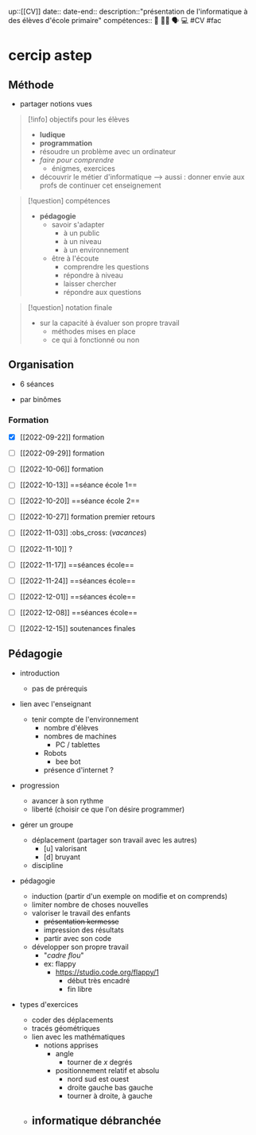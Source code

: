 up::[[CV]]
date::
date-end::
description::"présentation de l'informatique à des élèves d'école primaire"
compétences:: 🤝 🧑‍🏫 🗣️ 💻
#CV #fac
# cercip astep

## Méthode
 - partager notions vues

> [!info] objectifs pour les élèves
>  - **ludique**
>  - **programmation**
>  - résoudre un problème avec un ordinateur
>  - _faire pour comprendre_
>      - énigmes, exercices
>  - découvrir le métier d'informatique
>  --> aussi : donner envie aux profs de continuer cet enseignement


> [!question] compétences
>  - **pédagogie**
>      - savoir s'adapter
>          - à un public
>          - à un niveau
>          - à un environnement
>      - être à l'écoute
>          - comprendre les questions
>          - répondre à niveau
>          - laisser chercher
>          - répondre aux questions


> [!question] notation finale
>  - sur la capacité à évaluer son propre travail
>      - méthodes mises en place
>      - ce qui à fonctionné ou non

## Organisation
 - 6 séances

 - par binômes

### Formation
 - [x] [[2022-09-22]] formation
 - [ ] [[2022-09-29]] formation
 - [ ] [[2022-10-06]] formation
 - [ ] [[2022-10-13]] ==séance école 1==
 - [ ] [[2022-10-20]] ==séance école 2==
 - [ ] [[2022-10-27]] formation premier retours
 - [ ] [[2022-11-03]] :obs_cross: (_vacances_)
 - [ ] [[2022-11-10]] ?
 - [ ] [[2022-11-17]] ==séances école==
 - [ ] [[2022-11-24]] ==séances école==
 - [ ] [[2022-12-01]] ==séances école==
 - [ ] [[2022-12-08]] ==séances école==
 - [ ] [[2022-12-15]] soutenances finales


## Pédagogie

 - introduction
     - pas de prérequis

 - lien avec l'enseignant
     - tenir compte de l'environnement
         - nombre d'élèves
         - nombres de machines
             - PC / tablettes
         - Robots
             - bee bot
         - présence d'internet ?
 - progression
     - avancer à son rythme
     - liberté (choisir ce que l'on désire programmer)
 - gérer un groupe
     - déplacement (partager son travail avec les autres)
         - [u] valorisant
         - [d] bruyant
     - discipline

 - pédagogie
     - induction (partir d'un exemple on modifie et on comprends)
     - limiter nombre de choses nouvelles
     - valoriser le travail des enfants
         - ~~présentation kermesse~~
         - impression des résultats
         - partir avec son code
     - développer son propre travail
         - "_cadre flou_"
         - ex: flappy
             - https://studio.code.org/flappy/1
                 - début très encadré
                 - fin libre

 - types d'exercices
     - coder des déplacements
     - tracés géométriques
     - lien avec les mathématiques
         - notions apprises
             - angle
                 - tourner de $x$ degrés
             - positionnement relatif et absolu
                 - nord sud est ouest
                 - droite gauche bas gauche
                 - tourner à droite, à gauche
     - informatique débranchée
         - 